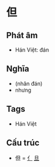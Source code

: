 # 但

## Phát âm
* Hán Việt: đán

## Nghĩa
* (nhân đán)
* nhưng

## Tags
* Hán Việt

## Cấu trúc
* 但 = [亻](亻.md) [旦](旦.md)

<script>window.HANZI_FIELD='但';</script>